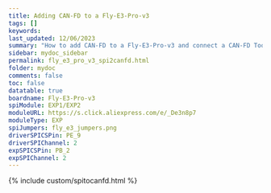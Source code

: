 ```yaml
---
title: Adding CAN-FD to a Fly-E3-Pro-v3
tags: []
keywords: 
last_updated: 12/06/2023
summary: "How to add CAN-FD to a Fly-E3-Pro-v3 and connect a CAN-FD Toolboard"
sidebar: mydoc_sidebar
permalink: fly_e3_pro_v3_spi2canfd.html
folder: mydoc
comments: false
toc: false
datatable: true
boardname: Fly-E3-Pro-v3
spiModule: EXP1/EXP2
moduleURL: https://s.click.aliexpress.com/e/_De3n8p7
moduleType: EXP
spiJumpers: fly_e3_jumpers.png
driverSPICSPin: PE_9
driverSPIChannel: 2
expSPICSPin: PB_2
expSPIChannel: 2
---
```


{% include custom/spitocanfd.html %}

